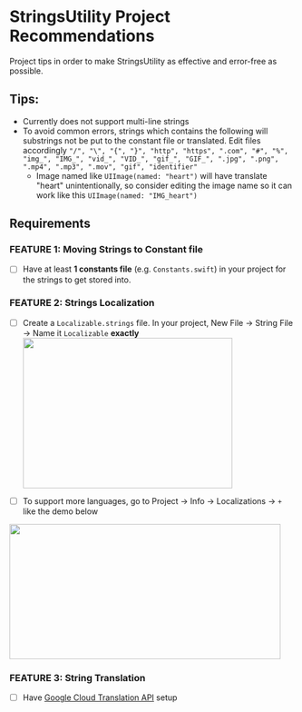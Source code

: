 # StringsUtility Project Recommendations
Project tips in order to make StringsUtility as effective and error-free as possible.

## Tips:
- Currently does not support multi-line strings
- To avoid common errors, strings which contains the following will substrings not be put to the constant file or translated. Edit files accordingly 
```"/", "\", "{", "}", "http", "https", ".com", "#", "%", "img_", "IMG_", "vid_", "VID_", "gif_", "GIF_", ".jpg", ".png", ".mp4", ".mp3", ".mov", "gif", "identifier"```
    - Image named like ```UIImage(named: "heart")``` will have translate "heart" unintentionally, so consider editing the image name so it can work like this ```UIImage(named: "IMG_heart")```

## Requirements
### FEATURE 1: Moving Strings to Constant file
- [ ] Have at least __1 constants file__ (e.g. ```Constants.swift```) in your project for the strings to get stored into.

### FEATURE 2: Strings Localization
- [ ] Create a ```Localizable.strings``` file. In your project, New File -> String File -> Name it ```Localizable``` __exactly__
    <img src="https://github.com/SamuelFolledo/StringsUtility/blob/master/static/pics/localizableFile.png" width="369" height="265">

- [ ] To support more languages, go to Project -> Info -> Localizations -> ```+``` like the demo below
<img src="https://github.com/SamuelFolledo/StringsUtility/blob/master/static/gifs/multipleLocalizable.gif" width="478" height="238">

### FEATURE 3: String Translation
- [ ] Have [Google Cloud Translation API](https://console.cloud.google.com/apis/library/translate.googleapis.com?q=translation&project=go-makesite&folder&organizationId) setup
